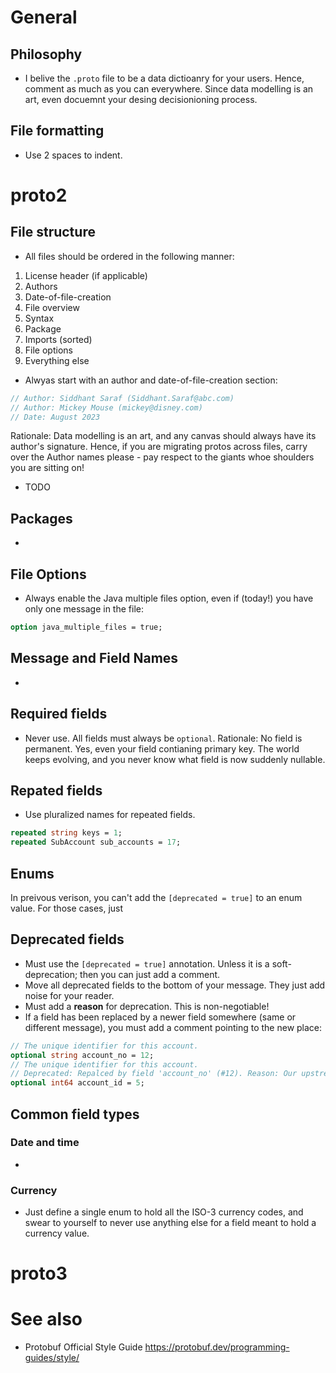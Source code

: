 # General
## Philosophy
- I belive the `.proto` file to be a data dictioanry for your users. Hence, comment as much as you can everywhere. Since data modelling is an art, even docuemnt your desing decisionioning process.

## File formatting
- Use 2 spaces to indent.

# proto2
## File structure
- All files should be ordered in the following manner:
1. License header (if applicable)
2. Authors
3. Date-of-file-creation 
4. File overview
5. Syntax
6. Package
7. Imports (sorted)
8. File options
9. Everything else

- Alwyas start with an author and date-of-file-creation section:
```proto
// Author: Siddhant Saraf (Siddhant.Saraf@abc.com)
// Author: Mickey Mouse (mickey@disney.com)
// Date: August 2023
```

Rationale: Data modelling is an art, and any canvas should always have its author's signature. Hence, if you are migrating protos across files, carry over the Author names please - pay respect to the giants whoe shoulders you are sitting on!

- TODO

## Packages
-

## File Options
- Always enable the Java multiple files option, even if (today!) you have only one message in the file:
```proto
option java_multiple_files = true;
```

## Message and Field Names 
-

## Required fields
- Never use. All fields must always be `optional`. Rationale: No field is permanent. Yes, even your field contianing primary key. The world keeps evolving, and you never know what field is now suddenly nullable.
  

## Repated fields
- Use pluralized names for repeated fields.
```proto
repeated string keys = 1;
repeated SubAccount sub_accounts = 17;
```

## Enums
In preivous verison, you can't add the `[deprecated = true]` to an enum value. For those cases, just 

## Deprecated fields
- Must use the `[deprecated = true]` annotation. Unless it is a soft-deprecation; then you can just add a comment.
- Move all deprecated fields to the bottom of your message. They just add noise for your reader.
- Must add a **reason** for deprecation. This is non-negotiable!
- If a field has been replaced by a newer field somewhere (same or different message), you must add a comment pointing to the new place:
```proto
// The unique identifier for this account.
optional string account_no = 12;
// The unique identifier for this account.
// Deprecated: Repalced by field 'account_no' (#12). Reason: Our upstream has started using alphabets in the account identifer since May 2012.
optional int64 account_id = 5;
```

## Common field types
### Date and time
-
### Currency
- Just define a single enum to hold all the ISO-3 currency codes, and swear to yourself to never use anything else for a field meant to hold a currency value. 

# proto3

# See also
- Protobuf Official Style Guide https://protobuf.dev/programming-guides/style/
